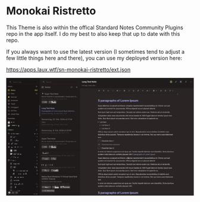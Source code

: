 # Monokai Ristretto

This Theme is also within the offical Standard Notes Community Plugins repo in the app itself. I do my best to also keep that up to date with this repo.

If you always want to use the latest version (I sometimes tend to adjust a few little things here and there), you can use my deployed version here:

https://apps.laux.wtf/sn-monokai-ristretto/ext.json

![Screenshot Standard Notes Theme Monokai Ristretto](https://raw.githubusercontent.com/marcolaux/sn-monokai-ristretto/main/screenshot.jpg "Screenshot Standard Notes Theme Monokai Ristretto")
